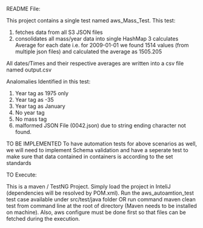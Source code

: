 README File:

This project contains a single test named aws_Mass_Test. This test:
1. fetches data from all S3 JSON files
2. consolidates all mass/year data into single HashMap
3 calculates Average for each date i.e. for 2009-01-01 we found 1514 values (from multiple json files) and calculated the average as 1505.205

All dates/Times and their respective averages are written into a csv file named output.csv



Analomalies Identified in this test:
1. Year tag as 1975 only
2. Year tag as -35
3. Year tag as January
4. No year tag
5. No mass tag
6. malformed JSON File (0042.json) due to string ending character not found.

TO BE IMPLEMENTED
To have automation tests for above scenarios as well, we will need to implement Schema validation and have a seperate test to make sure that data contained in containers is according to the set standards


TO Execute:

This is a maven / TestNG Project. Simply load the project in InteliJ (dependencies will be resolved by POM.xml). Run the aws_autoamtion_test test case available under src/test/java folder OR run command maven clean test from command line at the root of directory (Maven needs to be installed on machine). Also, aws configure must be done first so that files can be fetched during the execution.
